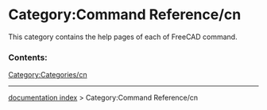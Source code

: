 # Category:Command Reference/cn
This category contains the help pages of each of FreeCAD command.

### Contents:

[Category:Categories/cn](Category:Categories/cn.md)

---
[documentation index](../README.md) > Category:Command Reference/cn
